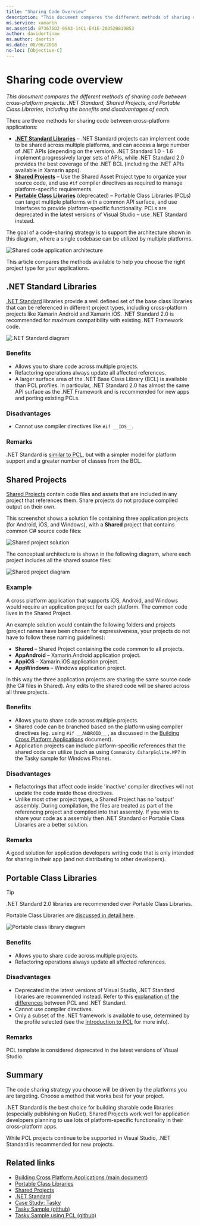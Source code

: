 ```yaml
---
title: "Sharing Code Overview"
description: "This document compares the different methods of sharing code between cross-platform projects: Shared Projects, Portable Class Libraries, and .NET Standard, including the benefits and disadvantages of each."
ms.service: xamarin
ms.assetid: B73675D2-09A3-14C1-E41E-20352B819B53
author: davidortinau
ms.author: daortin
ms.date: 08/06/2018
no-loc: [Objective-C]
---
```

# Sharing code overview

_This document compares the different methods of sharing code between cross-platform projects: .NET Standard, Shared Projects, and Portable Class Libraries, including the benefits and disadvantages of each._

There are three methods for sharing code between cross-platform applications:

- [**.NET Standard Libraries**](#Net_Standard) – .NET Standard projects can implement code to be shared across multiple platforms, and can access a large number of .NET APIs (depending on the version). .NET Standard 1.0 - 1.6 implement progressively larger sets of APIs, while .NET Standard 2.0 provides the best coverage of the .NET BCL (including the .NET APIs available in Xamarin apps).
- [**Shared Projects**](#Shared_Projects) – Use the Shared Asset Project type to organize your source code, and use `#if` compiler directives as required to manage platform-specific requirements.
- [**Portable Class Libraries**](#Portable_Class_Libraries) (deprecated) – Portable Class Libraries (PCLs) can target multiple platforms with a common API surface, and use Interfaces to provide platform-specific functionality. PCLs are deprecated in the latest versions of Visual Studio &ndash; use .NET Standard instead.

The goal of a code-sharing strategy is to support the architecture shown in this diagram, where a single codebase can be utilized by multiple platforms.

 ![Shared code application architecture](code-sharing-images/conceptualarchitecture.png "Shared code application architecture")

This article compares the methods available to help you choose the right project type for your applications.

<a name="Net_Standard"></a>

## .NET Standard Libraries

[.NET Standard](~/cross-platform/app-fundamentals/net-standard.md) libraries provide a well defined set of
the base class libraries that can be referenced in different project types, including cross-platform projects
like Xamarin.Android and Xamarin.iOS. .NET Standard 2.0 is recommended for maximum compatibility with existing
.NET Framework code.

![.NET Standard diagram](code-sharing-images/netstandard.png ".NET Standard diagram")

### Benefits

- Allows you to share code across multiple projects.
- Refactoring operations always update all affected references.
- A larger surface area of the .NET Base Class Library (BCL) is available than PCL profiles. In particular, .NET Standard 2.0 has almost the same API surface as the .NET Framework and is recommended for new apps and porting existing PCLs.

### Disadvantages

- Cannot use compiler directives like `#if __IOS__`.

### Remarks

.NET Standard is [similar to PCL](/dotnet/standard/net-standard#comparison-to-portable-class-libraries), but with a simpler model for platform support and a greater number of classes from the BCL.

<a name="Shared_Projects"></a>

## Shared Projects

[Shared Projects](~/cross-platform/app-fundamentals/shared-projects.md) contain code files and assets
that are included in any project that references them. Share projects do not produce compiled output on their own.

This screenshot shows a solution file containing three application projects
(for Android, iOS, and Windows), with a **Shared** project that
contains common C# source code files:

![Shared project solution](code-sharing-images/sharedsolution.png "Shared project solution")

The conceptual architecture is shown in the following diagram, where each
project includes all the shared source files:

![Shared project diagram](code-sharing-images/sharedassetproject.png "Shared project diagram")

### Example

A cross platform application that supports iOS, Android, and Windows
would require an application project for each platform. The common code lives in
the Shared Project.

An example solution would contain the following folders and projects (project
names have been chosen for expressiveness, your projects do not have to follow
these naming guidelines):

- **Shared** – Shared Project containing the code common to all projects.
- **AppAndroid** – Xamarin.Android application project.
- **AppiOS** – Xamarin.iOS application project.
- **AppWindows** – Windows application project.

In this way the three application projects are sharing the same
source code (the C# files in Shared). Any edits to the shared code will be
shared across all three projects.

### Benefits

- Allows you to share code across multiple projects.
- Shared code can be branched based on the platform using compiler directives (eg. using  `#if __ANDROID__` , as discussed in the  [Building Cross Platform Applications](~/cross-platform/app-fundamentals/building-cross-platform-applications/index.md) document).
- Application projects can include platform-specific references that the shared code can utilize (such as using  `Community.CsharpSqlite.WP7` in the Tasky sample for Windows Phone).

### Disadvantages

- Refactorings that affect code inside 'inactive' compiler directives will not update the code inside those directives.
- Unlike most other project types, a Shared Project has no 'output' assembly. During compilation, the files are treated as part of the referencing project and compiled into that assembly. If you wish to share your code as a assembly then .NET Standard or Portable Class Libraries are a better solution.

<a name="Shared_Remarks"></a>

### Remarks

A good solution for application developers writing code that is only intended for sharing in their app (and not distributing to other developers).

<a name="Portable_Class_Libraries"></a>

## Portable Class Libraries

> [!TIP]
> .NET Standard 2.0 libraries are recommended over Portable Class Libraries.

Portable Class Libraries are [discussed in detail here](~/cross-platform/app-fundamentals/pcl.md).

![Portable class library diagram](code-sharing-images/portableclasslibrary.png "Portable class library diagram")

### Benefits

- Allows you to share code across multiple projects.
- Refactoring operations always update all affected references.

### Disadvantages

- Deprecated in the latest versions of Visual Studio, .NET Standard libraries are recommended instead. Refer to this [explanation of the differences](/dotnet/standard/net-standard#comparison-to-portable-class-libraries) between PCL and .NET Standard.
- Cannot use compiler directives.
- Only a subset of the .NET framework is available to use, determined by the profile selected (see the  [Introduction to PCL](~/cross-platform/app-fundamentals/pcl.md) for more info).

### Remarks

PCL template is considered deprecated in the latest versions of Visual Studio.

## Summary

The code sharing strategy you choose will be driven by the platforms you are targeting. Choose a method that works best for your project.

.NET Standard is the best choice for building sharable code libraries (especially publishing on NuGet). Shared Projects work well for application developers planning to use lots of platform-specific functionality in their cross-platform apps.

While PCL projects continue to be supported in Visual Studio, .NET Standard is recommended for new projects.

## Related links

- [Building Cross Platform Applications (main document)](~/cross-platform/app-fundamentals/building-cross-platform-applications/index.md)
- [Portable Class Libraries](~/cross-platform/app-fundamentals/pcl.md)
- [Shared Projects](~/cross-platform/app-fundamentals/shared-projects.md)
- [.NET Standard](~/cross-platform/app-fundamentals/net-standard.md)
- [Case Study: Tasky](~/cross-platform/app-fundamentals/building-cross-platform-applications/case-study-tasky.md)
- [Tasky Sample (github)](https://github.com/xamarin/mobile-samples/tree/master/Tasky)
- [Tasky Sample using PCL (github)](https://github.com/xamarin/mobile-samples/tree/master/TaskyPortable)